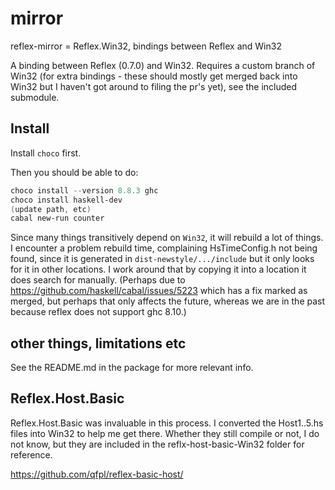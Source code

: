 # mirror
reflex-mirror = Reflex.Win32, bindings between Reflex and Win32

A binding between Reflex (0.7.0) and Win32. Requires a custom branch of Win32 (for extra 
bindings - these should mostly get merged back into Win32 but I haven't got around to 
filing the pr's yet), see the included submodule.

## Install
Install `choco` first.

Then you should be able to do:

```powershell
choco install --version 8.8.3 ghc
choco install haskell-dev
(update path, etc)
cabal new-run counter 
```

Since many things transitively depend on `Win32`, it will rebuild a lot of things. 
I encounter a problem rebuild time, complaining HsTimeConfig.h not being found, 
since it is generated in `dist-newstyle/.../include` but it only looks for it in 
other locations. I work around that by copying it into a location it does search 
for manually. (Perhaps due to https://github.com/haskell/cabal/issues/5223 which
has a fix marked as merged, but perhaps that only affects the future, whereas we
are in the past because reflex does not support ghc 8.10.)

## other things, limitations etc
See the README.md in the package for more relevant info.

## Reflex.Host.Basic

Reflex.Host.Basic was invaluable in this process. I converted the Host1..5.hs files 
into Win32 to help me get there. Whether they still compile or not, I do not know, 
but they are included in the reflx-host-basic-Win32 folder for reference.

https://github.com/qfpl/reflex-basic-host/
